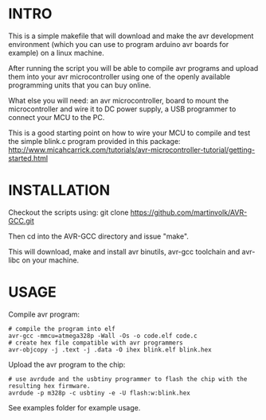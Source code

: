 INTRO
=====

This is a simple makefile that will download and make the avr development environment (which you can use to program arduino avr boards for example) on a linux machine. 

After running the script you will be able to compile avr programs and upload them into your avr microcontroller using one of the openly available programming units that you can buy online. 

What else you will need: an avr microcontroller, board to mount the microcontroller and wire it to DC power supply, a USB programmer to connect your MCU to the PC. 

This is a good starting point on how to wire your MCU to compile and test the simple blink.c program provided in this package:
http://www.micahcarrick.com/tutorials/avr-microcontroller-tutorial/getting-started.html

INSTALLATION
============
Checkout the scripts using:
    git clone https://github.com/martinvolk/AVR-GCC.git

Then cd into the AVR-GCC directory and issue "make".

This will download, make and install avr binutils, avr-gcc toolchain and avr-libc on your machine. 

USAGE
=====
Compile avr program:
 
    # compile the program into elf
    avr-gcc -mmcu=atmega328p -Wall -Os -o code.elf code.c
    # create hex file compatible with avr programmers
    avr-objcopy -j .text -j .data -O ihex blink.elf blink.hex

Upload the avr program to the chip:
 
    # use avrdude and the usbtiny programmer to flash the chip with the resulting hex firmware. 
    avrdude -p m328p -c usbtiny -e -U flash:w:blink.hex

See examples folder for example usage. 
